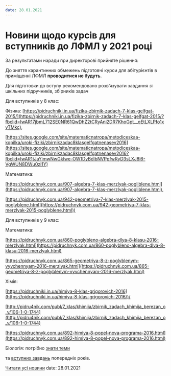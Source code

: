 ```yaml
---
date: 28.01.2021
---
```

# Новини щодо курсів для вступників до ЛФМЛ у 2021 році

За результатами наради при директорові прийняте рішення:

До зняття карантинних обмежень підготовчі курси для абітурієнтів в приміщенні ЛФМЛ **проводитися не будуть**.

Для підготовки до вступу рекомендовано розв’язувати завдання зі шкільних підручників, збірників задач

Для вступників у 8 клас:

Фізика: [https://pidruchniki.in.ua/fizika-zbirnik-zadach-7-klas-gelfgat-2015/](https://pidruchniki.in.ua/fizika-zbirnik-zadach-7-klas-gelfgat-2015/?fbclid=IwAR17jbmL712SE0NR61QwDhZ2tCRyAni2DR7KhoGpt__qEtLXLPfo1xyTMkc),

[https://sites.google.com/site/matematicnatropa/metodiceskaa-kopilka/uroki-fiziki/zbirnikzadac8klasgelfgatnenasev2016](https://sites.google.com/site/matematicnatropa/metodiceskaa-kopilka/uroki-fiziki/zbirnikzadac8klasgelfgatnenasev2016?fbclid=IwAR1tJaYimwNwGkIwe-OW1DyBdlbNVPpfwRyD3sLXJ8l6-VgWUN8DWu0zi1Y)

Математика:

[https://pidruchnyk.com.ua/907-algebra-7-klas-merzlyak-pogliblene.html](https://pidruchnyk.com.ua/907-algebra-7-klas-merzlyak-pogliblene.html),

[https://pidruchnyk.com.ua/942-geometriya-7-klas-merzlyak-2015-poglyblene.html](https://pidruchnyk.com.ua/942-geometriya-7-klas-merzlyak-2015-poglyblene.html))

Для вступників у 9 клас:

Математика:

[https://pidruchnyk.com.ua/860-poglybleno-algebra-dlya-8-klasu-2016-merzlyak.html](https://pidruchnyk.com.ua/860-poglybleno-algebra-dlya-8-klasu-2016-merzlyak.html)

[https://pidruchnyk.com.ua/865-geometriya-8-z-poglyblenym-vyvchennyam-2016-merzlyak.html](https://pidruchnyk.com.ua/865-geometriya-8-z-poglyblenym-vyvchennyam-2016-merzlyak.html)

Хімія:

[https://pidruchniki.in.ua/himiya-8-klas-grigorovich-2016](https://pidruchniki.in.ua/himiya-8-klas-grigorovich-2016/)/

[http://pidru4nik.com/publ/7_klas/khimija/zbirnik_zadach_khimija_berezan_o_v/106-1-0-1744](http://pidru4nik.com/publ/7_klas/khimija/zbirnik_zadach_khimija_berezan_o_v/106-1-0-1744)

[https://pidruchnyk.com.ua/892-himiya-8-popel-nova-programa-2016.html](https://pidruchnyk.com.ua/892-himiya-8-popel-nova-programa-2016.html)

Біологія: потрібно [знати теми](/files/blog/новини-щодо-курсів-для-вступників-до-лфмл-у-2021-році/біовступ-2021.pdf)

та [вступних завдань](/%D0%B2%D1%81%D1%82%D1%83%D0%BF-%D0%B4%D0%BE-%D0%BB%D1%96%D1%86%D0%B5%D1%8E/) попередніх років.

[Читати усі новини](/news)
date: 28.01.2021
